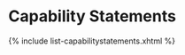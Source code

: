<!-- Warning: This file is loaded automatically from the Template repository. 
Please do not make changes directly to the projects. 
For any update make the changes on a branch of the Template project -->

<div markdown="1">
<h1>Capability Statements</h1>
{% include list-capabilitystatements.xhtml %}
<div>
<br />